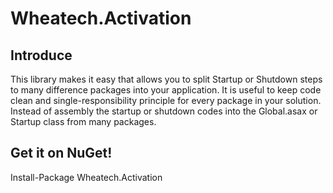 Wheatech.Activation
===================
Introduce
--------
This library makes it easy that allows you to split Startup or Shutdown steps to many difference packages into your application.
It is useful to keep code clean and single-responsibility principle for every package in your solution.
Instead of assembly the startup or shutdown codes into the Global.asax or Startup class from many packages.

Get it on NuGet!
------------------------------------------------------------------------------------------------------------------
Install-Package Wheatech.Activation